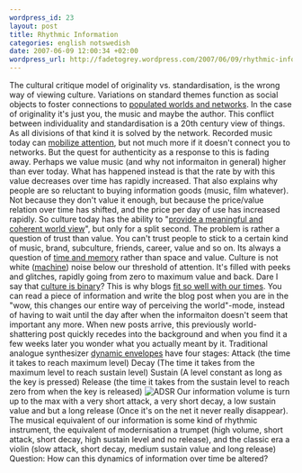 ```yaml
--- 
wordpress_id: 23 
layout: post
title: Rhythmic Information 
categories: english notswedish
date: 2007-06-09 12:00:34 +02:00 
wordpress_url: http://fadetogrey.wordpress.com/2007/06/09/rhythmic-information/ 
---
```


The cultural critique model of originality vs. standardisation, is the wrong way of viewing culture. Variations on standard themes function as social objects to foster connections to [populated worlds and networks](http://piratbyran.org/walpurgis/). In the case of originality it's just you, the music and maybe the author. This conflict between individuality and standardisation is a 20th century view of things. As all divisions of that kind it is solved by the network. Recorded music today can [mobilize attention](http://fadetogrey.wordpress.com/2007/06/08/sound-days/), but not much more if it doesn't connect you to networks. But the quest for authenticity as a response to this is fading away. Perhaps we value music (and why not informaiton in general) higher than ever today. What has happened instead is that the rate by with this value decreases over time has rapidly increased. That also explains why people are so reluctant to buying information goods (music, film whatever). Not because they don't value it enough, but because the price/value relation over time has shifted, and the price per day of use has increased rapidly. So culture today has the ability to "[provide a meaningful and coherent world view](http://web.mac.com/adamerica/iWeb/AdamArvidsson/Intro_files/Arvidsson.finaleditmarch07-1)", but only for a split second. The problem is rather a question of trust than value. You can't trust people to stick to a certain kind of music, brand, subculture, friends, career, value and so on. Its always a question of [time and memory](http://fadetogrey.wordpress.com/2007/06/07/too-short-on-information/) rather than space and value. Culture is not white ([machine](http://fadetogrey.wordpress.com/2007/04/19/tva-recensioner/)) noise below our threshold of attention. It's filled with peeks and glitches, rapidly going from zero to maximum value and back. Dare I say that [culture is binary](http://fadetogrey.wordpress.com/2007/06/03/kulturkritik/)? This is why blogs [fit so well with our times](http://fadetogrey.wordpress.com/2007/06/07/too-short-on-information/). You can read a piece of information and write the blog post when you are in the "wow, this changes our entire way of perceiving the world"-mode, instead of having to wait until the day after when the informaiton doesn't seem that important any more. When new posts arrive, this previously world-shattering post quickly recedes into the background and when you find it a few weeks later you wonder what you actually meant by it. Traditional analogue synthesizer [dynamic envelopes](http://en.wikipedia.org/wiki/ADSR_envelope) have four stages: Attack (the time it takes to reach maximum level) Decay (The time it takes from the maximum level to reach sustain level) Sustain (A level constant as long as the key is pressed) Release (the time it takes from the sustain level to reach zero from when the key is released) ![ADSR](http://upload.wikimedia.org/wikipedia/en/thumb/e/ef/ADSR_Envelope_Graph.svg/213px-ADSR_Envelope_Graph.svg.png) Our information volume is turn up to the max with a very short attack, a very short decay, a low sustain value and but a long release (Once it's on the net it never really disappear). The musical equivalent of our information is some kind of rhythmic instrument, the equivalent of modernisation a trumpet (high volume, short attack, short decay, high sustain level and no release), and the classic era a violin (slow attack, short decay, medium sustain value and long release) Question: How can this dynamics of information over time be altered? 